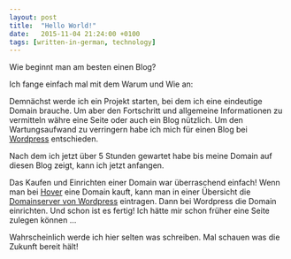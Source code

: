 ```yaml
---
layout: post
title:  "Hello World!"
date:   2015-11-04 21:24:00 +0100
tags: [written-in-german, technology]
---
```


Wie beginnt man am besten einen Blog?

Ich fange einfach mal mit dem Warum und Wie an:

Demnächst werde ich ein Projekt starten, bei dem ich eine eindeutige Domain brauche. Um aber den Fortschritt und allgemeine Informationen zu vermitteln währe eine Seite oder auch ein Blog nützlich. Um den Wartungsaufwand zu verringern habe ich mich für einen Blog bei <a href="https://wordpress.com" target="_blank" rel="noopener">Wordpress</a> entschieden.

Nach dem ich jetzt über 5 Stunden gewartet habe bis meine Domain auf diesen Blog zeigt, kann ich jetzt anfangen.

Das Kaufen und Einrichten einer Domain war überraschend einfach! Wenn man bei <a href="https://www.hover.com/" target="_blank" rel="noopener">Hover</a> eine Domain kauft, kann man in einer Übersicht die <a href="https://en.support.wordpress.com/map-existing-domain/" target="_blank" rel="noopener">Domainserver von Wordpress</a> eintragen. Dann bei Wordpress die Domain einrichten. Und schon ist es fertig! Ich hätte mir schon früher eine Seite zulegen können …

Wahrscheinlich werde ich hier selten was schreiben. Mal schauen was die Zukunft bereit hält!
